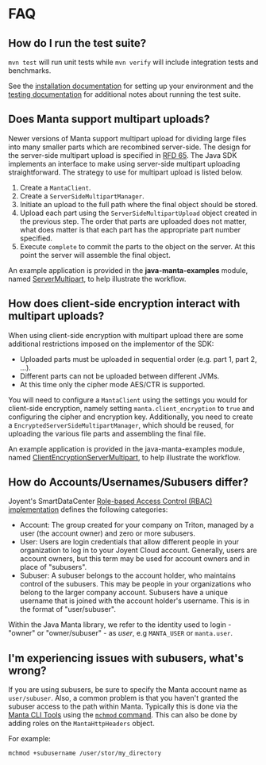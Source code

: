 # FAQ

## How do I run the test suite?

`mvn test` will run unit tests while `mvn verify` will include integration tests and benchmarks.

See the [installation documentation](/USAGE.md) for setting up your environment and the
[testing documentation](/TESTING.md) for additional notes about running the test suite.

## Does Manta support multipart uploads?

Newer versions of Manta support multipart upload for dividing large files into many smaller parts
which are recombined server-side. The design for the server-side multipart upload is specified in
[RFD 65](https://github.com/joyent/rfd/tree/master/rfd/0065). The Java SDK
implements an interface to make using server-side multipart uploading
straightforward. The strategy to use for multipart upload is listed below.

1. Create a `MantaClient`.
2. Create a `ServerSideMultipartManager`.
3. Initiate an upload to the full path where the final object should be stored.
4. Upload each part using the `ServerSideMultipartUpload` object created in the
   previous step. The order that parts are uploaded does not matter,
   what does matter is that each part has the appropriate part number specified.
5. Execute `complete` to commit the parts to the object on the server. At this
   point the server will assemble the final object.

An example application is provided in the **java-manta-examples** module, named
[ServerMultipart](/java-manta-examples/src/main/java/ServerMultipart.java),
to help illustrate the workflow.

## How does client-side encryption interact with multipart uploads?

When using client-side encryption with multipart upload there are some
additional restrictions imposed on the implementor of the SDK:

* Uploaded parts must be uploaded in sequential order (e.g. part 1,
  part 2, ...).
* Different parts can not be uploaded between different JVMs.
* At this time only the cipher mode AES/CTR is supported.

You will need to configure a `MantaClient` using the
settings you would for client-side encryption, namely setting
`manta.client_encryption` to `true` and configuring the cipher and
encryption key.  Additionally, you need to create a
`EncryptedServerSideMultipartManager`, which should be reused, for
uploading the various file parts and assembling the final file.

An example application is provided in the java-manta-examples module,
named [ClientEncryptionServerMultipart](/java-manta-examples/src/main/java/ClientEncryptionServerMultipart.java),
to help illustrate the workflow.

## How do Accounts/Usernames/Subusers differ?

Joyent's SmartDataCenter [Role-based Access Control (RBAC)
implementation](https://docs.joyent.com/public-cloud/rbac/users)
defines the following categories:

 - Account: The group created for your company on Triton, managed by
 a user (the account owner) and zero or more subusers.
 - User: Users are login credentials that allow different people in your
 organization to log in to your Joyent Cloud account. Generally, users
 are account owners, but this term may be used for account owners and
 in place of "subusers".
 - Subuser: A subuser belongs to the account holder, who maintains control
 of the subusers. This may be people in your organizations who belong to the
 larger company account. Subusers have a unique username that is joined with
 the account holder's username. This is in the format of "user/subuser".

Within the Java Manta library, we refer to the identity used to login -
"owner" or "owner/subuser" - as *user*, e.g `MANTA_USER` or `manta.user`.

## I'm experiencing issues with subusers, what's wrong?

If you are using subusers, be sure to specify the Manta account name as `user/subuser`.
Also, a common problem is that you haven't granted the subuser access to the
path within Manta. Typically this is done via the
[Manta CLI Tools](https://apidocs.joyent.com/manta/commands-reference.html)
using the [`mchmod` command](https://github.com/joyent/node-manta/blob/master/docs/man/mchmod.md).
This can also be done by adding roles on the `MantaHttpHeaders` object.

For example:

```bash
mchmod +subusername /user/stor/my_directory
```
